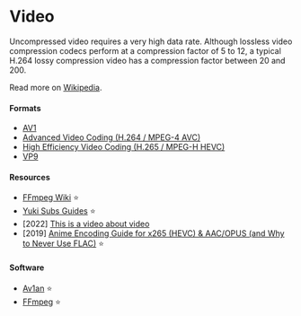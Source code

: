 # Video

Uncompressed video requires a very high data rate. Although lossless video compression codecs perform at a compression factor of 5 to 12, a typical H.264 lossy compression video has a compression factor between 20 and 200.

Read more on [Wikipedia](https://en.wikipedia.org/wiki/Data_compression#Video).

#### Formats
- [AV1](https://en.wikipedia.org/wiki/AV1)
- [Advanced Video Coding (H.264 / MPEG-4 AVC)](https://en.wikipedia.org/wiki/Advanced_Video_Coding)
- [High Efficiency Video Coding (H.265 / MPEG-H HEVC)](https://en.wikipedia.org/wiki/High_Efficiency_Video_Coding)
- [VP9](https://en.wikipedia.org/wiki/VP9)

#### Resources
- [FFmpeg Wiki](https://trac.ffmpeg.org) ⭐
- [Yuki Subs Guides](https://yukisubs.wordpress.com/guides) ⭐
- [2022] [This is a video about video](https://fasterthanli.me/videos/this-is-a-video-about-video)
- [2019] [Anime Encoding Guide for x265 (HEVC) & AAC/OPUS (and Why to Never Use FLAC)](https://kokomins.wordpress.com/2019/10/10/anime-encoding-guide-for-x265-and-why-to-never-use-flac) ⭐

#### Software
- [Av1an](https://github.com/master-of-zen/Av1an) ⭐
- [FFmpeg](/digital-media/multimedia/software/ffmpeg) ⭐
